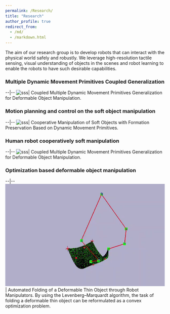 ```yaml
---
permalink: /Research/
title: "Research"
author_profile: true
redirect_from: 
  - /md/
  - /markdown.html
---
```


<style>
table {
    border-collapse: collapse;
}
table, th, td {
   border: 0px solid black;
}
blockquote {
    border-left: solid blue;
    padding-left: 10px;
}
</style>

<!-- <style>
td, th {
   border: none!important;
}
</style> -->

The aim of our research group is to develop robots that can interact with the physical world safely and robustly. We leverage high-resolution tactile sensing, visual understanding of objects in the scenes and robot learning to enable the robots to have such desirable capabilities.


### **Multiple Dynamic Movement Primitives Coupled Generalization**

--|--
![sss](/images/UR5.gif)| Coupled Multiple Dynamic Movement Primitives Generalization for Deformable Object Manipulation.


### **Motion planning and control on the soft object manipulation**

--|--
![sss](/images/ur3.gif)| Cooperative Manipulation of Soft Objects with Formation Preservation Based on Dynamic Movement Primitives.


### **Human robot cooperatively soft manipulation** 

--|--
![sss](/images/ezgif.com-gif-maker.gif)| Coupled Multiple Dynamic Movement Primitives Generalization for Deformable Object Manipulation.


### **Optimization based deformable object manipulation** 

--|--
![sss](/images/IROS2.gif)| Automated Folding of a Deformable Thin Object through Robot Manipulators. By using the Levenberg–Marquardt algorithm, the
task of folding a deformable thin object can be reformulated as a convex optimization problem.


<!-- ### **Acquiring depth information in a distorted environment** 

--|--
![sss](/images/aim.png)| The Unscented Kalman Filter (UKF) technique is used to estimate the 3D coordinate of the manipulator's tip. -->


